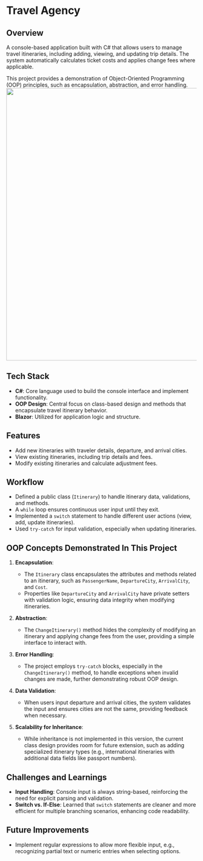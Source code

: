 # Travel Agency

## Overview
A console-based application built with C# that allows users to manage travel itineraries, including adding, viewing, and updating trip details. The system automatically calculates ticket costs and applies change fees where applicable.

This project provides a demonstration of Object-Oriented Programming (OOP) principles, such as encapsulation, abstraction, and error handling.
<img width="720" src="https://github.com/user-attachments/assets/de6aa7f0-9140-48c5-9903-140df86238a0">

## Tech Stack
- **C#**: Core language used to build the console interface and implement functionality.
- **OOP Design**: Central focus on class-based design and methods that encapsulate travel itinerary behavior.
- **Blazor**: Utilized for application logic and structure.

## Features
- Add new itineraries with traveler details, departure, and arrival cities.
- View existing itineraries, including trip details and fees.
- Modify existing itineraries and calculate adjustment fees.

## Workflow
- Defined a public class (`Itinerary`) to handle itinerary data, validations, and methods.
- A `while` loop ensures continuous user input until they exit.
- Implemented a `switch` statement to handle different user actions (view, add, update itineraries).
- Used `try-catch` for input validation, especially when updating itineraries.

## OOP Concepts Demonstrated In This Project

  1. **Encapsulation**: 
     - The `Itinerary` class encapsulates the attributes and methods related to an itinerary, such as `PassengerName`, `DepartureCity`, `ArrivalCity`, and `Cost`.
     - Properties like `DepartureCity` and `ArrivalCity` have private setters with validation logic, ensuring data integrity when modifying itineraries.
  
  2. **Abstraction**: 
     - The `ChangeItinerary()` method hides the complexity of modifying an itinerary and applying change fees from the user, providing a simple interface to interact with.
     
  3. **Error Handling**: 
     - The project employs `try-catch` blocks, especially in the `ChangeItinerary()` method, to handle exceptions when invalid changes are made, further demonstrating robust OOP design.
  
  4. **Data Validation**: 
     - When users input departure and arrival cities, the system validates the input and ensures cities are not the same, providing feedback when necessary.
  
  5. **Scalability for Inheritance**: 
     - While inheritance is not implemented in this version, the current class design provides room for future extension, such as adding specialized itinerary types (e.g., international itineraries with additional data fields like passport numbers).
    
       
## Challenges and Learnings
- **Input Handling**: Console input is always string-based, reinforcing the need for explicit parsing and validation.
- **Switch vs. If-Else**: Learned that `switch` statements are cleaner and more efficient for multiple branching scenarios, enhancing code readability.

## Future Improvements
- Implement regular expressions to allow more flexible input, e.g., recognizing partial text or numeric entries when selecting options.

